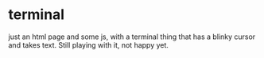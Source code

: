 # terminal
just an html page and some js, with a terminal thing that has a blinky cursor and takes text. Still playing with it, not happy yet. 

